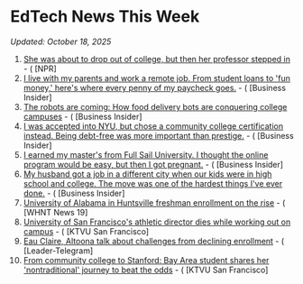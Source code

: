 # EdTech News This Week
*Updated: October 18, 2025*

1. [She was about to drop out of college, but then her professor stepped in](https://www.npr.org/2025/10/13/nx-s1-5566794/college-dropout-tuition) - ( [NPR]
2. [I live with my parents and work a remote job. From student loans to 'fun money,' here's where every penny of my paycheck goes.](https://www.businessinsider.com/moved-back-in-with-parents-after-college-save-invest-2025-9) - ( [Business Insider]
3. [The robots are coming: How food delivery bots are conquering college campuses](https://www.businessinsider.com/how-food-delivery-robots-are-conquering-college-campuses-2025-10) - ( [Business Insider]
4. [I was accepted into NYU, but chose a community college certification instead. Being debt-free was more important than prestige.](https://www.businessinsider.com/student-turned-down-nyu-debt-free-community-college-path-2025-10) - ( [Business Insider]
5. [I earned my master's from Full Sail University. I thought the online program would be easy, but then I got pregnant.](https://www.businessinsider.com/earned-masters-full-sail-university-while-pregnant-2025-10) - ( [Business Insider]
6. [My husband got a job in a different city when our kids were in high school and college. The move was one of the hardest things I've ever done.](https://www.businessinsider.com/family-moved-relocated-kids-high-school-college-2025-10) - ( [Business Insider]
7. [University of Alabama in Huntsville freshman enrollment on the rise](https://whnt.com/news/huntsville/university-of-alabama-in-huntsville-freshman-enrollment-on-the-rise/) - ( [WHNT News 19]
8. [University of San Francisco's athletic director dies while working out on campus](https://www.ktvu.com/news/university-san-franciscos-athletic-director-dies) - ( [KTVU San Francisco]
9. [Eau Claire, Altoona talk about challenges from declining enrollment](https://www.leadertelegram.com/news/local/eau-claire-altoona-talk-about-challenges-from-declining-enrollment/article_9c1e37e6-da1d-4cad-a633-e3e15cffffd3.html) - ( [Leader-Telegram]
10. [From community college to Stanford: Bay Area student shares her 'nontraditional' journey to beat the odds](https://www.ktvu.com/news/from-community-college-stanford-bay-area-woman-shares-her-nontraditional-journey-beat-odds) - ( [KTVU San Francisco]
